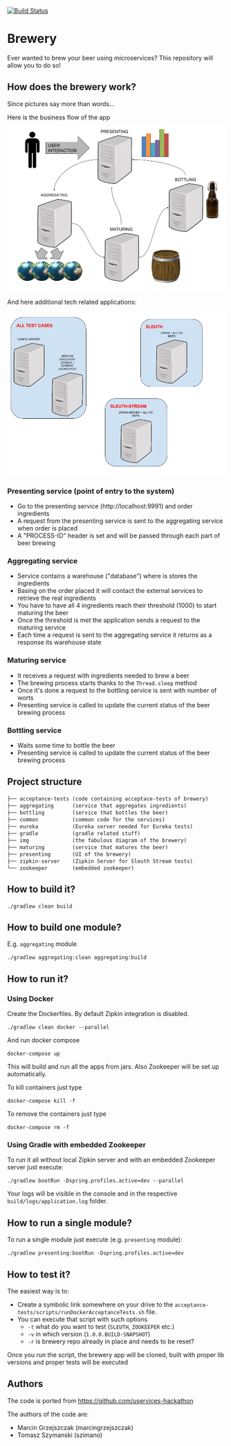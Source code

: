 [![Build Status](https://travis-ci.org/spring-cloud-samples/brewery.svg)](https://travis-ci.org/spring-cloud-samples/brewery)

# Brewery

Ever wanted to brew your beer using microservices? This repository will allow you to do so!

## How does the brewery work?

Since pictures say more than words...

Here is the business flow of the app

![Diagram](img/Brewery.png)

And here additional tech related applications:

![Diagram](img/Tech_apps.png)

### Presenting service (point of entry to the system)

- Go to the presenting service (http://localhost:9991) and order ingredients
- A request from the presenting service is sent to the aggregating service when order is placed
- A "PROCESS-ID" header is set and will be passed through each part of beer brewing

### Aggregating service

- Service contains a warehouse ("database") where is stores the ingredients
- Basing on the order placed it will contact the external services to retrieve the real ingredients
- You have to have all 4 ingredients reach their threshold (1000) to start maturing the beer
- Once the threshold is met the application sends a request to the maturing service
- Each time a request is sent to the aggregating service it returns as a response its warehouse state

### Maturing service

- It receives a request with ingredients needed to brew a beer
- The brewing process starts thanks to the `Thread.sleep` method
- Once it's done a request to the bottling service is sent with number of worts
- Presenting service is called to update the current status of the beer brewing process

### Bottling service

- Waits some time to bottle the beer
- Presenting service is called to update the current status of the beer brewing process

## Project structure

```
├── acceptance-tests (code containing acceptace-tests of brewery)
├── aggregating      (service that aggregates ingredients)
├── bottling         (service that bottles the beer)
├── common           (common code for the services)
├── eureka           (Eureka server needed for Eureka tests)
├── gradle           (gradle related stuff)
├── img              (the fabulous diagram of the brewery)
├── maturing         (service that matures the beer)
├── presenting       (UI of the brewery)
├── zipkin-server    (Zipkin Server for Sleuth Stream tests)
└── zookeeper        (embedded zookeeper)
```

## How to build it?

```
./gradlew clean build
```

## How to build one module?

E.g. `aggregating` module

```
./gradlew aggregating:clean aggregating:build
```

## How to run it?

### Using Docker

Create the Dockerfiles. By default Zipkin integration is disabled.

```
./gradlew clean docker --parallel
```

And run docker compose

```
docker-compose up
```

This will build and run all the apps from jars. Also Zookeeper will be set up automatically.

To kill containers just type

```
docker-compose kill -f
```

To remove the containers just type

```
docker-compose rm -f
```

### Using Gradle with embedded Zookeeper

To run it all without local Zipkin server and with an embedded Zookeeper server just execute:

```
./gradlew bootRun -Dspring.profiles.active=dev --parallel
```

Your logs will be visible in the console and in the respective `build/logs/application.log` folder.

## How to run a single module?

To run a single module just execute (e.g. `presenting` module):

```
./gradlew presenting:bootRun -Dspring.profiles.active=dev
```

## How to test it?

The easiest way is to:

* Create a symbolic link somewhere on your drive to the `acceptance-tests/scripts/runDockerAcceptanceTests.sh` file.
* You can execute that script with such options
    * `-t` what do you want to test (`SLEUTH`, `ZOOKEEPER` etc.)
    * `-v` in which version (`1.0.0.BUILD-SNAPSHOT`)
    * `-r` is brewery repo already in place and needs to be reset?
     
Once you run the script, the brewery app will be cloned, built with proper lib versions and proper tests
will be executed

## Authors

The code is ported from https://github.com/uservices-hackathon

The authors of the code are:
- Marcin Grzejszczak (marcingrzejszczak)
- Tomasz Szymanski (szimano)
